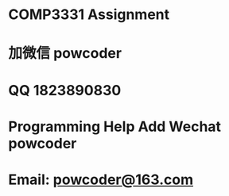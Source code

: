 # COMP3331 Assignment
# 加微信 powcoder

# QQ 1823890830

# Programming Help Add Wechat powcoder

# Email: powcoder@163.com

